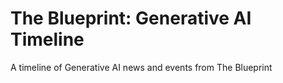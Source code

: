 # The Blueprint: Generative AI Timeline
A timeline of Generative AI news and events from The Blueprint
